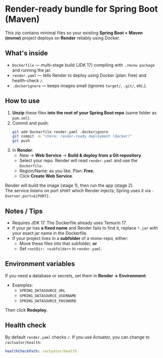 # Render-ready bundle for Spring Boot (Maven)

This zip contains minimal files so your existing **Spring Boot + Maven (mvnw)** project
deploys on **Render** reliably using Docker.

## What's inside
- `Dockerfile` — multi-stage build (JDK 17) compiling with `./mvnw package` and running the jar.
- `render.yaml` — tells Render to deploy using Docker (plan: free) and health-check `/`.
- `.dockerignore` — keeps images small (ignores `target/`, `.git/`, etc.).

## How to use
1. **Unzip** these files **into the root of your Spring Boot repo** (same folder as `pom.xml`).
2. Commit and push:
   ```bash
   git add Dockerfile render.yaml .dockerignore
   git commit -m "chore: render-ready deployment (docker)"
   git push
   ```
3. In **Render**:
   - New → **Web Service** → **Build & deploy from a Git repository**.
   - Select your repo. Render will read `render.yaml` and use the `Dockerfile`.
   - Region/Name: as you like. Plan: **Free**.
   - Click **Create Web Service**.

Render will build the image (stage 1), then run the app (stage 2).  
The service listens on port `$PORT` which Render injects; Spring uses it via `-Dserver.port=${PORT}`.

## Notes / Tips
- Requires JDK 17. The Dockerfile already uses Temurin 17.
- If your jar has **a fixed name** and Render fails to find it, replace `*.jar` with your exact jar name in the Dockerfile.
- If your project lives in a **subfolder** of a mono-repo, either:
  - Move these files into that subfolder, **or**
  - Set `rootDir: <subfolder>` in `render.yaml`.

## Environment variables
If you need a database or secrets, set them in **Render → Environment**:
- Examples:
  - `SPRING_DATASOURCE_URL`
  - `SPRING_DATASOURCE_USERNAME`
  - `SPRING_DATASOURCE_PASSWORD`

Then click **Redeploy**.

## Health check
By default `render.yaml` checks `/`. If you use Actuator, you can change to `/actuator/health`:
```yaml
healthCheckPath: /actuator/health
```
